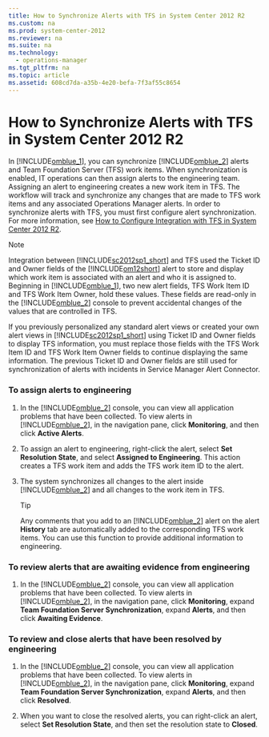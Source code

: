 ```yaml
---
title: How to Synchronize Alerts with TFS in System Center 2012 R2
ms.custom: na
ms.prod: system-center-2012
ms.reviewer: na
ms.suite: na
ms.technology: 
  - operations-manager
ms.tgt_pltfrm: na
ms.topic: article
ms.assetid: 608cd7da-a35b-4e20-befa-7f3af55c8654
---
```

# How to Synchronize Alerts with TFS in System Center 2012 R2
In [!INCLUDE[omblue_1](Token/omblue_1_md.md)], you can synchronize [!INCLUDE[omblue_2](Token/omblue_2_md.md)] alerts and Team Foundation Server \(TFS\) work items. When synchronization is enabled, IT operations can then assign alerts to the engineering team. Assigning an alert to engineering creates a new work item in TFS. The workflow will track and synchronize any changes that are made to TFS work items and any associated Operations Manager alerts. In order to synchronize alerts with TFS, you must first configure alert synchronization. For more information, see [How to Configure Integration with TFS in System Center 2012 R2](How-to-Configure-Integration-with-TFS-in-System-Center-2012-R2.md).

> [!NOTE]
> Integration between [!INCLUDE[sc2012sp1_short](Token/sc2012sp1_short_md.md)] and TFS used the Ticket ID and Owner fields of the [!INCLUDE[om12short](Token/om12short_md.md)] alert to store and display which work item is associated with an alert and who it is assigned to. Beginning in [!INCLUDE[omblue_1](Token/omblue_1_md.md)], two new alert fields, TFS Work Item ID and TFS Work Item Owner, hold these values. These fields are read\-only in the [!INCLUDE[omblue_2](Token/omblue_2_md.md)] console to prevent accidental changes of the values that are controlled in TFS.
> 
> If you previously personalized any standard alert views or created your own alert views in [!INCLUDE[sc2012sp1_short](Token/sc2012sp1_short_md.md)] using Ticket ID and Owner fields to display TFS information, you must replace those fields with the TFS Work Item ID and TFS Work Item Owner fields to continue displaying the same information. The previous Ticket ID and Owner fields are still used for synchronization of alerts with incidents in Service Manager Alert Connector.

### To assign alerts to engineering

1.  In the [!INCLUDE[omblue_2](Token/omblue_2_md.md)] console, you can view all application problems that have been collected. To view alerts in [!INCLUDE[omblue_2](Token/omblue_2_md.md)], in the navigation pane, click **Monitoring**, and then click **Active Alerts**.

2.  To assign an alert to engineering, right\-click the alert, select **Set Resolution State**, and select **Assigned to Engineering**. This action creates a TFS work item and adds the TFS work item ID to the alert.

3.  The system synchronizes all changes to the alert inside [!INCLUDE[omblue_2](Token/omblue_2_md.md)] and all changes to the work item in TFS.

    > [!TIP]
    > Any comments that you add to an [!INCLUDE[omblue_2](Token/omblue_2_md.md)] alert on the alert **History** tab are automatically added to the corresponding TFS work items. You can use this function to provide additional information to engineering.

### To review alerts that are awaiting evidence from engineering

1.  In the [!INCLUDE[omblue_2](Token/omblue_2_md.md)] console, you can view all application problems that have been collected. To view alerts in [!INCLUDE[omblue_2](Token/omblue_2_md.md)], in the navigation pane, click **Monitoring**, expand **Team Foundation Server Synchronization**, expand **Alerts**, and then click **Awaiting Evidence**.

### To review and close alerts that have been resolved by engineering

1.  In the [!INCLUDE[omblue_2](Token/omblue_2_md.md)] console, you can view all application problems that have been collected. To view alerts in [!INCLUDE[omblue_2](Token/omblue_2_md.md)], in the navigation pane, click **Monitoring**, expand **Team Foundation Server Synchronization**, expand **Alerts**, and then click **Resolved**.

2.  When you want to close the resolved alerts, you can right\-click an alert, select **Set Resolution State**, and then set the resolution state to **Closed**.


